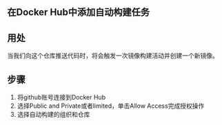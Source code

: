 在Docker Hub中添加自动构建任务
----
## 用处
当我们向这个仓库推送代码时，将会触发一次镜像构建活动并创建一个新镜像。

## 步骤
1. 将github账号连接到Docker Hub
2. 选择Public and Private或者limited，单击Allow Access完成授权操作
3. 选择自动构建的组织和仓库
